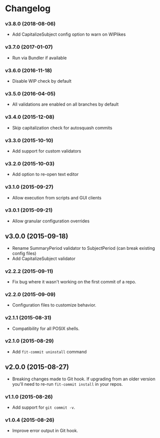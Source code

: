 # Changelog

### v3.8.0 (2018-08-06)
- Add CapitalizeSubject config option to warn on WIPlikes

### v3.7.0 (2017-01-07)
- Run via Bundler if available

### v3.6.0 (2016-11-18)
- Disable WIP check by default

### v3.5.0 (2016-04-05)
- All validations are enabled on all branches by default

### v3.4.0 (2015-12-08)
- Skip capitalization check for autosquash commits

### v3.3.0 (2015-10-10)
- Add support for custom validators

### v3.2.0 (2015-10-03)
- Add option to re-open text editor

### v3.1.0 (2015-09-27)
- Allow execution from scripts and GUI clients

### v3.0.1 (2015-09-21)
- Allow granular configuration overrides

## v3.0.0 (2015-09-18)
- Rename SummaryPeriod validator to SubjectPeriod (can break existing config files)
- Add CapitalizeSubject validator

### v2.2.2 (2015-09-11)
- Fix bug where it wasn't working on the first commit of a repo.

### v2.2.0 (2015-09-09)
- Configuration files to customize behavior.

### v2.1.1 (2015-08-31)
- Compatibility for all POSIX shells.

### v2.1.0 (2015-08-29)
- Add `fit-commit uninstall` command

## v2.0.0 (2015-08-27)
- Breaking changes made to Git hook. If upgrading from an older version you'll need to re-run `fit-commit install` in your repos.

### v1.1.0 (2015-08-26)
- Add support for `git commit -v`.

### v1.0.4 (2015-08-26)
- Improve error output in Git hook.
